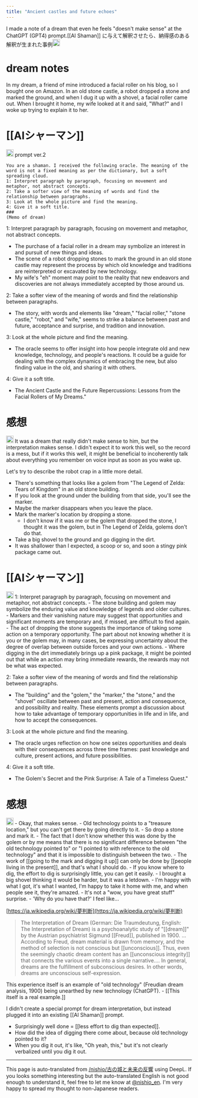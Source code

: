 ```yaml
---
title: "Ancient castles and future echoes"
---
```


I made a note of a dream that even he feels "doesn't make sense" at the ChatGPT (GPT4) prompt.[[AI Shaman]] に与えて解釈させたら、納得感のある解釈が生まれた事例<img src='https://scrapbox.io/api/pages/nishio-en/nishio/icon' alt='nishio.icon' height="19.5"/>

# dream notes
In my dream, a friend of mine introduced a facial roller on his blog, so I bought one on Amazon. In an old stone castle, a robot dropped a stone and marked the ground, and when I dug it up with a shovel, a facial roller came out. When I brought it home, my wife looked at it and said, "What?" and I woke up trying to explain it to her.

# [[AIシャーマン]]
<img src='https://scrapbox.io/api/pages/nishio-en/gpt/icon' alt='gpt.icon' height="19.5"/>
 prompt ver.2

```
You are a shaman. I received the following oracle. The meaning of the word is not a fixed meaning as per the dictionary, but a soft spreading cloud.
1: Interpret paragraph by paragraph, focusing on movement and metaphor, not abstract concepts.
2: Take a softer view of the meaning of words and find the relationship between paragraphs.
3: Look at the whole picture and find the meaning.
4: Give it a soft title.
###
(Memo of dream)
```


1: Interpret paragraph by paragraph, focusing on movement and metaphor, not abstract concepts.
- The purchase of a facial roller in a dream may symbolize an interest in and pursuit of new things and ideas.
- The scene of a robot dropping stones to mark the ground in an old stone castle may represent the process by which old knowledge and traditions are reinterpreted or excavated by new technology.
- My wife's "eh" moment may point to the reality that new endeavors and discoveries are not always immediately accepted by those around us.

2: Take a softer view of the meaning of words and find the relationship between paragraphs.
- The story, with words and elements like "dream," "facial roller," "stone castle," "robot," and "wife," seems to strike a balance between past and future, acceptance and surprise, and tradition and innovation.

3: Look at the whole picture and find the meaning.
- The oracle seems to offer insight into how people integrate old and new knowledge, technology, and people's reactions. It could be a guide for dealing with the complex dynamics of embracing the new, but also finding value in the old, and sharing it with others.

4: Give it a soft title.
- The Ancient Castle and the Future Repercussions: Lessons from the Facial Rollers of My Dreams."

# 感想
<img src='https://scrapbox.io/api/pages/nishio-en/nishio/icon' alt='nishio.icon' height="19.5"/>
It was a dream that really didn't make sense to him, but the interpretation makes sense.
I didn't expect it to work this well, so the record is a mess, but if it works this well, it might be beneficial to incoherently talk about everything you remember on voice input as soon as you wake up.

Let's try to describe the robot crap in a little more detail.
- There's something that looks like a golem from "The Legend of Zelda: Tears of Kingdom" in an old stone building.
- If you look at the ground under the building from that side, you'll see the marker.
- Maybe the marker disappears when you leave the place.
- Mark the marker's location by dropping a stone.
    - I don't know if it was me or the golem that dropped the stone, I thought it was the golem, but in The Legend of Zelda, golems don't do that.
- Take a big shovel to the ground and go digging in the dirt.
- It was shallower than I expected, a scoop or so, and soon a stingy pink package came out.

# [[AIシャーマン]]
<img src='https://scrapbox.io/api/pages/nishio-en/gpt/icon' alt='gpt.icon' height="19.5"/>
1: Interpret paragraph by paragraph, focusing on movement and metaphor, not abstract concepts.
- The stone building and golem may symbolize the enduring value and knowledge of legends and older cultures.
- Markers and their vanishing nature may suggest that opportunities and significant moments are temporary and, if missed, are difficult to find again.
- The act of dropping the stone suggests the importance of taking some action on a temporary opportunity. The part about not knowing whether it is you or the golem may, in many cases, be expressing uncertainty about the degree of overlap between outside forces and your own actions.
- Where digging in the dirt immediately brings up a pink package, it might be pointed out that while an action may bring immediate rewards, the rewards may not be what was expected.

2: Take a softer view of the meaning of words and find the relationship between paragraphs.
- The "building" and the "golem," the "marker," the "stone," and the "shovel" oscillate between past and present, action and consequence, and possibility and reality. These elements prompt a discussion about how to take advantage of temporary opportunities in life and in life, and how to accept the consequences.

3: Look at the whole picture and find the meaning.
- The oracle urges reflection on how one seizes opportunities and deals with their consequences across three time frames: past knowledge and culture, present actions, and future possibilities.

4: Give it a soft title.
- The Golem's Secret and the Pink Surprise: A Tale of a Timeless Quest."

# 感想
<img src='https://scrapbox.io/api/pages/nishio-en/nishio/icon' alt='nishio.icon' height="19.5"/>
- Okay, that makes sense.
- Old technology points to a "treasure location," but you can't get there by going directly to it.
- So drop a stone and mark it.
    - The fact that I don't know whether this was done by the golem or by me means that there is no significant difference between "the old technology pointed to" or "I pointed to with reference to the old technology" and that it is impossible to distinguish between the two.
- The work of [[going to the mark and digging it up]] can only be done by [[people living in the present]], and that's what I should do.
- If you know where to dig, the effort to dig is surprisingly little, you can get it easily.
    - I brought a big shovel thinking it would be harder, but it was a letdown.
- I'm happy with what I got, it's what I wanted, I'm happy to take it home with me, and when people see it, they're amazed.
    - It's not a "wow, you have great stuff" surprise.
    - 'Why do you have that?' I feel like...

[https://ja.wikipedia.org/wiki/夢判断](https://ja.wikipedia.org/wiki/夢判断)
> The Interpretation of Dream (German: Die Traumdeutung, English: The Interpretation of Dream) is a psychoanalytic study of "[[dream]]" by the Austrian psychiatrist Sigmund [[Freud]], published in 1900.
> ... According to Freud, dream material is drawn from memory, and the method of selection is not conscious but [[unconscious]]. Thus, even the seemingly chaotic dream content has an [[unconscious integrity]] that connects the various events into a single narrative.... In general, dreams are the fulfillment of subconscious desires. In other words, dreams are unconscious self-expression.

This experience itself is an example of "old technology" (Freudian dream analysis, 1900) being unearthed by new technology (ChatGPT).
    - [[This itself is a real example.]]

I didn't create a special prompt for dream interpretation, but instead plugged it into an existing [[AI Shaman]] prompt.
- Surprisingly well done = [[less effort to dig than expected]].
- How did the idea of digging there come about, because old technology pointed to it?
- When you dig it out, it's like, "Oh yeah, this," but it's not clearly verbalized until you dig it out.

---
This page is auto-translated from [/nishio/古の城と未来の反響](https://scrapbox.io/nishio/古の城と未来の反響) using DeepL. If you looks something interesting but the auto-translated English is not good enough to understand it, feel free to let me know at [@nishio_en](https://twitter.com/nishio_en). I'm very happy to spread my thought to non-Japanese readers.